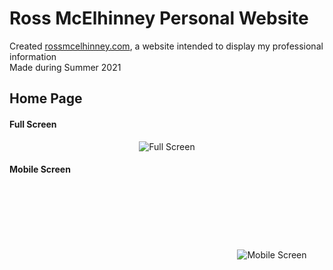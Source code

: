 # Ross McElhinney Personal Website

Created [rossmcelhinney.com](https://rossmcelhinney.com), a website intended to display my professional information
<br>
Made during Summer 2021

## Home Page

<h4>Full Screen</h4>
<p style="text-align: center; margin: auto; width=30vw">
  <img src="https://user-images.githubusercontent.com/56897582/129221055-6208fee6-f944-48ac-9219-e1f32038474c.PNG" title="Full Screen">
</p>
<h4>Mobile Screen</h4>
<p style="text-align: center; margin-top: 3vh;  margin-left: 35vw; width=10vw">
  <img src="https://user-images.githubusercontent.com/56897582/129221811-b7754513-be15-4f14-bb6d-d48644004f56.jpg" title="Mobile Screen">
</p>

